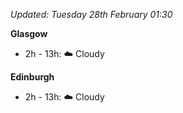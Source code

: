 *Updated: Tuesday 28th February 01:30*

**Glasgow**

* 2h - 13h: :cloud: Cloudy

**Edinburgh**

* 2h - 13h: :cloud: Cloudy
